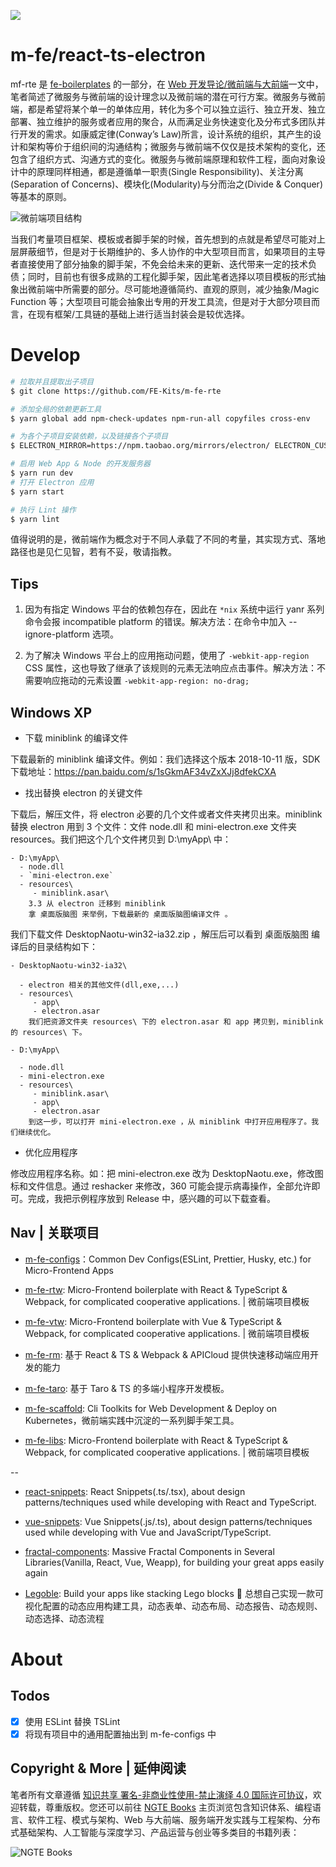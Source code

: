![](https://i.postimg.cc/0N7w0mnN/image.png)

# m-fe/react-ts-electron

mf-rte 是 [fe-boilerplates](https://github.com/wx-chevalier/fe-boilerplates) 的一部分，在 [Web 开发导论/微前端与大前端](https://github.com/wx-chevalier/Web-Series)一文中，笔者简述了微服务与微前端的设计理念以及微前端的潜在可行方案。微服务与微前端，都是希望将某个单一的单体应用，转化为多个可以独立运行、独立开发、独立部署、独立维护的服务或者应用的聚合，从而满足业务快速变化及分布式多团队并行开发的需求。如康威定律(Conway’s Law)所言，设计系统的组织，其产生的设计和架构等价于组织间的沟通结构；微服务与微前端不仅仅是技术架构的变化，还包含了组织方式、沟通方式的变化。微服务与微前端原理和软件工程，面向对象设计中的原理同样相通，都是遵循单一职责(Single Responsibility)、关注分离(Separation of Concerns)、模块化(Modularity)与分而治之(Divide & Conquer)等基本的原则。

![微前端项目结构](https://user-images.githubusercontent.com/5803001/44003230-de68ac5c-9e81-11e8-81f5-8092f7a9b421.png)

当我们考量项目框架、模板或者脚手架的时候，首先想到的点就是希望尽可能对上层屏蔽细节，但是对于长期维护的、多人协作的中大型项目而言，如果项目的主导者直接使用了部分抽象的脚手架，不免会给未来的更新、迭代带来一定的技术负债；同时，目前也有很多成熟的工程化脚手架，因此笔者选择以项目模板的形式抽象出微前端中所需要的部分。尽可能地遵循简约、直观的原则，减少抽象/Magic Function 等；大型项目可能会抽象出专用的开发工具流，但是对于大部分项目而言，在现有框架/工具链的基础上进行适当封装会是较优选择。

# Develop

```sh
# 拉取并且提取出子项目
$ git clone https://github.com/FE-Kits/m-fe-rte

# 添加全局的依赖更新工具
$ yarn global add npm-check-updates npm-run-all copyfiles cross-env

# 为各个子项目安装依赖，以及链接各个子项目
$ ELECTRON_MIRROR=https://npm.taobao.org/mirrors/electron/ ELECTRON_CUSTOM_DIR=8.1.1 yarn install --registry https://registry.npm.taobao.org/

# 启用 Web App & Node 的开发服务器
$ yarn run dev
# 打开 Electron 应用
$ yarn start

# 执行 Lint 操作
$ yarn lint
```

值得说明的是，微前端作为概念对于不同人承载了不同的考量，其实现方式、落地路径也是见仁见智，若有不妥，敬请指教。

## Tips

1. 因为有指定 Windows 平台的依赖包存在，因此在 `*nix` 系统中运行 yanr 系列命令会报 incompatible platform 的错误。解决方法：在命令中加入 --ignore-platform 选项。

2. 为了解决 Windows 平台上的应用拖动问题，使用了 `-webkit-app-region` CSS 属性，这也导致了继承了该规则的元素无法响应点击事件。解决方法：不需要响应拖动的元素设置 `-webkit-app-region: no-drag;`

## Windows XP

- 下载 miniblink 的编译文件

下载最新的 miniblink 编译文件。例如：我们选择这个版本 2018-10-11 版，SDK 下载地址：https://pan.baidu.com/s/1sGkmAF34vZxXJj8dfekCXA

- 找出替换 electron 的关键文件

下载后，解压文件，将 electron 必要的几个文件或者文件夹拷贝出来。miniblink 替换 electron 用到 3 个文件：文件 node.dll 和 mini-electron.exe 文件夹 resources。我们把这个几个文件拷贝到 D:\myApp\ 中：

```
- D:\myApp\
  - node.dll
  - `mini-electron.exe`
  - resources\
     - miniblink.asar\
    3.3 从 electron 迁移到 miniblink
    拿 桌面版脑图 来举例，下载最新的 桌面版脑图编译文件 。
```

我们下载文件 DesktopNaotu-win32-ia32.zip ，解压后可以看到 桌面版脑图 编译后的目录结构如下：

```
- DesktopNaotu-win32-ia32\

  - electron 相关的其他文件(dll,exe,...)
  - resources\
     - app\
     - electron.asar
    我们把资源文件夹 resources\ 下的 electron.asar 和 app 拷贝到，miniblink 的 resources\ 下。

- D:\myApp\

  - node.dll
  - mini-electron.exe
  - resources\
     - miniblink.asar\
     - app\
     - electron.asar
    到这一步，可以打开 mini-electron.exe ，从 miniblink 中打开应用程序了。我们继续优化。
```

- 优化应用程序

修改应用程序名称。如：把 mini-electron.exe 改为 DesktopNaotu.exe，修改图标和文件信息。通过 reshacker 来修改，360 可能会提示病毒操作，全部允许即可。完成，我把示例程序放到 Release 中，感兴趣的可以下载查看。

## Nav | 关联项目

- [m-fe-configs](https://github.com/wx-chevalier/m-fe-configs)：Common Dev Configs(ESLint, Prettier, Husky, etc.) for Micro-Frontend Apps

- [m-fe-rtw](https://github.com/wx-chevalier/m-fe-rtw): Micro-Frontend boilerplate with React & TypeScript & Webpack, for complicated cooperative applications. | 微前端项目模板

- [m-fe-vtw](https://github.com/wx-chevalier/m-fe-vtw): Micro-Frontend boilerplate with Vue & TypeScript & Webpack, for complicated cooperative applications. | 微前端项目模板

- [m-fe-rm](https://github.com/FE-Kits/m-fe-rm): 基于 React & TS & Webpack & APICloud 提供快速移动端应用开发的能力

- [m-fe-taro](https://github.com/wx-chevalier/m-fe-taro): 基于 Taro & TS 的多端小程序开发模板。

- [m-fe-scaffold](https://github.com/FE-Kits/m-fe-scaffold/): Cli Toolkits for Web Development & Deploy on Kubernetes，微前端实践中沉淀的一系列脚手架工具。

- [m-fe-libs](https://github.com/FE-Kits/m-fe-libs): Micro-Frontend boilerplate with React & TypeScript & Webpack, for complicated cooperative applications. | 微前端项目模板

--

- [react-snippets](https://github.com/FE-Kits/react-snippets): React Snippets(.ts/.tsx), about design patterns/techniques used while developing with React and TypeScript.

- [vue-snippets](https://github.com/FE-Kits/vue-snippets): Vue Snippets(.js/.ts), about design patterns/techniques used while developing with Vue and JavaScript/TypeScript.

- [fractal-components](https://github.com/FE-Kits/fractal-components): Massive Fractal Components in Several Libraries(Vanilla, React, Vue, Weapp), for building your great apps easily again

- [Legoble](https://github.com/FE-Kits/Legoble): Build your apps like stacking Lego blocks 💫 总想自己实现一款可视化配置的动态应用构建工具，动态表单、动态布局、动态报告、动态规则、动态选择、动态流程

# About

## Todos

- [x] 使用 ESLint 替换 TSLint
- [x] 将现有项目中的通用配置抽出到 m-fe-configs 中

## Copyright & More | 延伸阅读

笔者所有文章遵循 [知识共享 署名-非商业性使用-禁止演绎 4.0 国际许可协议](https://creativecommons.org/licenses/by-nc-nd/4.0/deed.zh)，欢迎转载，尊重版权。您还可以前往 [NGTE Books](https://ng-tech.icu/books/) 主页浏览包含知识体系、编程语言、软件工程、模式与架构、Web 与大前端、服务端开发实践与工程架构、分布式基础架构、人工智能与深度学习、产品运营与创业等多类目的书籍列表：

![NGTE Books](https://s2.ax1x.com/2020/01/18/19uXtI.png)
